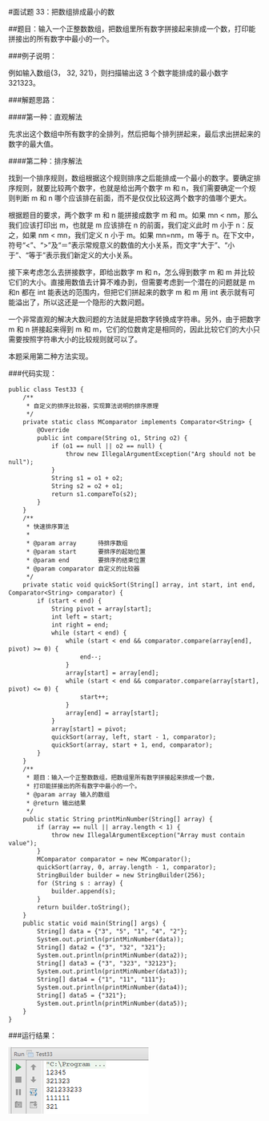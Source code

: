 #面试题 33：把数组排成最小的数

##题目：输入一个正整数数组，把数组里所有数字拼接起来排成一个数，打印能拼接出的所有数字中最小的一个。

###例子说明：

例如输入数组{3， 32, 321}，则扫描输出这 3 个数字能排成的最小数字 321323。

###解题思路：

####第一种：直观解法

先求出这个数组中所有数字的全排列，然后把每个排列拼起来，最后求出拼起来的数字的最大值。

####第二种：排序解法

找到一个排序规则，数组根据这个规则排序之后能排成一个最小的数字。要确定排序规则，就要比较两个数字，也就是给出两个数字 m 和 n，我们需要确定一个规则判断 m 和 n 哪个应该排在前面，而不是仅仅比较这两个数字的值哪个更大。

根据题目的要求，两个数字 m 和 n 能拼接成数字 m 和 m。如果 mn < nm，那么我们应该打印出 m，也就是 m 应该排在 n 的前面，我们定义此时 m 小于 n：反之，如果 nm < mn，我们定义 n 小于 m。如果 mn=nm，m 等于 n。在下文中，符号“<”、“>”及“＝”表示常规意义的数值的大小关系，而文字“大于”、“小于”、“等于”表示我们新定义的大小关系。

接下来考虑怎么去拼接数字，即给出数字 m 和 n，怎么得到数字 m 和 m 并比较它们的大小。直接用数值去计算不难办到，但需要考虑到一个潜在的问题就是 m 和n 都在 int 能表达的范围内，但把它们拼起来的数字 m 和 m 用 int 表示就有可能溢出了，所以这还是一个隐形的大数问题。

一个非常直观的解决大数问题的方法就是把数字转换成字符串。另外，由于把数字 m 和 n 拼接起来得到 m 和 m，它们的位数肯定是相同的，因此比较它们的大小只需要按照字符串大小的比较规则就可以了。

本题采用第二种方法实现。

###代码实现：

```
public class Test33 {
    /**
     * 自定义的排序比较器，实现算法说明的排序原理
     */
    private static class MComparator implements Comparator<String> {
        @Override
        public int compare(String o1, String o2) {
            if (o1 == null || o2 == null) {
                throw new IllegalArgumentException("Arg should not be null");
            }
            String s1 = o1 + o2;
            String s2 = o2 + o1;
            return s1.compareTo(s2);
        }
    }
    /**
     * 快速排序算法
     *
     * @param array      待排序数组
     * @param start      要排序的起始位置
     * @param end        要排序的结束位置
     * @param comparator 自定义的比较器
     */
    private static void quickSort(String[] array, int start, int end, Comparator<String> comparator) {
        if (start < end) {
            String pivot = array[start];
            int left = start;
            int right = end;
            while (start < end) {
                while (start < end && comparator.compare(array[end], pivot) >= 0) {
                    end--;
                }
                array[start] = array[end];
                while (start < end && comparator.compare(array[start], pivot) <= 0) {
                    start++;
                }
                array[end] = array[start];
            }
            array[start] = pivot;
            quickSort(array, left, start - 1, comparator);
            quickSort(array, start + 1, end, comparator);
        }
    }
    /**
     * 题目：输入一个正整数数组，把数组里所有数字拼接起来排成一个数，
     * 打印能拼接出的所有数字中最小的一个。
     * @param array 输入的数组
     * @return 输出结果
     */
    public static String printMinNumber(String[] array) {
        if (array == null || array.length < 1) {
            throw new IllegalArgumentException("Array must contain value");
        }
        MComparator comparator = new MComparator();
        quickSort(array, 0, array.length - 1, comparator);
        StringBuilder builder = new StringBuilder(256);
        for (String s : array) {
            builder.append(s);
        }
        return builder.toString();
    }
    public static void main(String[] args) {
        String[] data = {"3", "5", "1", "4", "2"};
        System.out.println(printMinNumber(data));
        String[] data2 = {"3", "32", "321"};
        System.out.println(printMinNumber(data2));
        String[] data3 = {"3", "323", "32123"};
        System.out.println(printMinNumber(data3));
        String[] data4 = {"1", "11", "111"};
        System.out.println(printMinNumber(data4));
        String[] data5 = {"321"};
        System.out.println(printMinNumber(data5));
    }
}
```

###运行结果：

![](images/47.png)